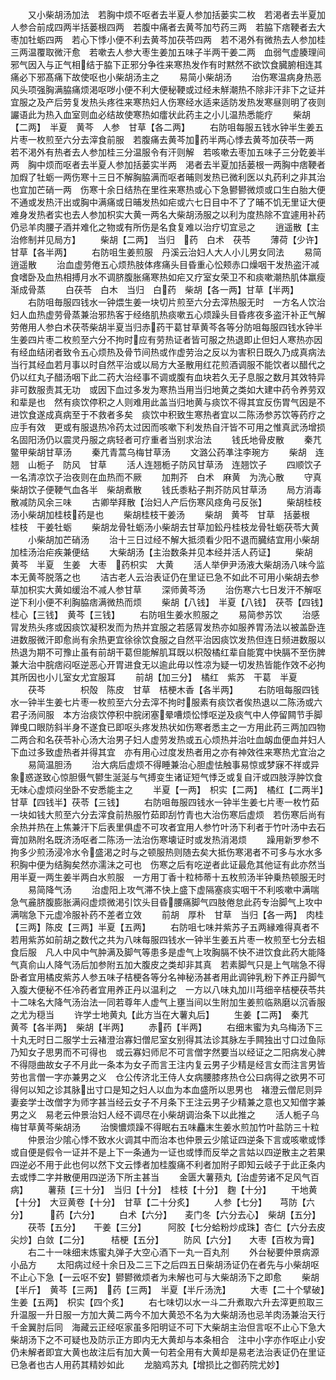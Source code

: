 <!-- { "loadSidebar": true } -->
　　又小柴胡汤加法　若胸中烦不呕者去半夏人参加括蒌实二枚　若渇者去半夏加人参合前成四两半括蒌根四两　若腹中痛者去黄芩加芍药三两　若脇下痞鞕者去大枣加牡蛎四两　若心下悸小便不利去黄芩加茯苓四两　若不渇外有微热去人参加桂三两温覆取微汗愈　若嗽去人参大枣生姜加五味子半两干姜二两　血弱气虚腠理间邪气因入与正气相结于脇下正邪分争徃来寒热发作有时黙然不欲饮食臓腑相连其痛必下邪髙痛下故使呕也小柴胡汤主之
　　易简小柴胡汤
　　治伤寒温病身热恶风头项强胸满脇痛烦渇呕哕小便不利大便秘鞕或过经未觧潮热不除非汗非下之证并宜服之及产后劳复发热头疼徃来寒热妇人伤寒经水适来适防发热发寒昼则明了夜则讝语此为热入血室则血必结故使寒热如癗状此药主之小儿温热悉能疗
　　柴胡【二两】　半夏　黄芩　人参　甘草【各二两】
　　右防咀每服五钱水钟半生姜五片枣一枚煎至六分去滓食前服　若腹痛去黄芩加药半两心悸去黄芩加茯苓一两　若不渇外有热者去人参加桂三分温服令有汗则解　若咳嗽去枣加五味子三分亁姜半两　胸中烦而呕者去半夏人参加括蒌实半两　渇者去半夏加括蒌根一两胸中痞鞕者加煆了牡蛎一两伤寒十三日不解胸脇满而呕者晡则发热已微利医以丸药利之非其治也宜加芒硝一两　伤寒十余日结热在里徃来寒热或心下急鬰鬰微烦或口生白胎大便不通或发热汗出或胸中满痛或日晡发热如疟或六七日目中不了了晡不饥无里证大便难身发热者实也去人参加枳实大黄一两名大柴胡汤服之以利为度热除不宜遽用补药仍忌羊肉腰子酒并难化之物或有所伤是名食复难以治疗切宜忌之
　　逍遥散【主治修制并见局方】
　　柴胡【二两】　当归　药　白术　茯苓
　　薄荷【少许】　甘草【各半两】
　　右防咀生姜煎服　丹溪云治妇人大人小儿男女同法
　　易简逍遥散
　　治血虚劳倦五心烦热肢体疼痛头目昏重心忪颊赤口燥咽干发热盗汗减食嗜卧及血热相搏月水不调脐腹胀痛寒热如疟又疗室女荣卫不和痰嗽潮热肌体羸瘦渐成骨蒸
　　白茯苓　白木　当归　白药　柴胡【各一两】甘草【半两】
　　右防咀毎服四钱水一钟煨生姜一块切片煎至六分去滓热服无时　一方名人饮治妇人血热虚劳骨蒸兼治邪热客于经络肌热痰嗽五心烦躁头目昏疼夜多盗汗补正气解劳倦用人参白术茯苓柴胡半夏当归赤药干葛甘草黄芩各等分防咀每服四钱水钟半生姜四片枣二枚煎至六分不拘时应有劳热证者皆可服之热退即止但妇人寒热亦因有经血结闭者致令五心烦热及骨节间热或作虚劳治之反以为害积日既久乃成真病法当行其经血若月事以时自然平治或以局方大圣散用红花煎酒调服不能饮者以醋代之仍以红丸子醋汤咽下此二药大治经事不调或腹有血块若久无子息服之数月其效特异非可数服责其无功　或因下血过多发为寒热当用当归地黄之类如大建中药令养劳双和辈是也　然有痰饮停积之人则难用此盖当归地黄与痰饮不得其宜反伤胃气因是不进饮食遂成真病至于不救者多矣　痰饮中积致生寒热者宜以二陈汤参苏饮等药疗之应手有效　更或有服退热冷药太过因而咳嗽下利发热自汗皆不可用之惟真武汤增损名固阳汤仍以震灵丹服之病轻者可疗重者当别求治法
　　钱氏地骨皮散
　　秦芁鳖甲柴胡甘草汤
　　秦芁青蒿乌梅甘草汤
　　文潞公药凖注李琬方
　　柴胡　连翘　山栀子　防风　甘草
　　活人连翘栀子防风甘草汤　连翘饮子
　　四顺饮子　一名清凉饮子治夜则在血热而不厥
　　加荆芥　白术　麻黄　为洗心散
　　守真柴胡饮子便鞕气血各半　柴胡煮散
　　钱氏黍粘子荆芥防风甘草汤
　　局方消毒散减防风余三味
　　古卿举拜散【治妇人产后伤寒风痉角弓反张】
　　柴胡桂枝汤小柴胡加桂枝药是也
　　柴胡桂枝干姜汤
　　柴胡　黄芩　甘草　括蒌根　桂枝　干姜牡蛎
　　柴胡龙骨牡蛎汤小柴胡去甘草加鈆丹桂枝龙骨牡蛎茯苓大黄
　　小柴胡加芒硝汤
　　治十三日过经不解大抵须看少阳不退而臓结宜用小柴胡加桂汤治疟疾兼便结
　　大柴胡汤【主治数条并见本经并活人药证】
　　柴胡　黄芩　半夏　生姜　大枣　药枳实　大黄
　　活人举伊尹汤液大柴胡汤八味今监本无黄芩脱落之也
　　洁古老人云治表证仍在里证已急不如此不可用小柴胡去参草加枳实大黄如缓治不减人参甘草
　　深师黄芩汤
　　治伤寒六七日发汗不解呕逆下利小便不利胸脇痞满微热而烦
　　柴胡【八钱】　半夏【八钱】　茯苓【四钱】　桂心【三钱】　黄芩【三钱】
　　右防咀生姜水煎服之
　　易简参苏饮
　　治感冐发热头疼或因痰饮凝积发而为热并宜服之若感冐发热亦如服养胃汤法以被盖卧连进数服微汗即愈尚有余热更宜徐徐饮食服之自然平治因痰饮发热但连日频进数服以热退为期不可豫止虽有前胡干葛但能解肌耳既以枳殻橘红辈自能寛中快膈不至伤脾兼大治中脘痞闷呕逆恶心开胃进食无以逾此毋以性凉为疑一切发热皆能作效不必拘其所因也小儿室女尤宜服耳
　　前胡【加三分】　橘红　紫苏　干葛　半夏
　　茯芩　　　　枳殻　陈皮　甘草　桔梗木香【各半两】
　　右防咀每服四钱水一钟半生姜七片枣一枚煎至六分去滓不拘时服素有痰饮者俟热退以二陈汤或六君子汤间服　本方治痰饮停积中脘闭塞晕嘈烦忪悸呕逆及痰气中人停留闗节手脚亸曵口眼防斜半身不遂食已即呕头疼发热状如伤寒者悉主之一方用此药三两加四物二两合和名茯苓补心汤大治男子妇人虚劳发热或五心烦热并治吐血衂血便血并妇人下血过多致虚热者并得其宜　亦有用心过度发热者用之亦有神效徃来寒热尤宜治之
　　易简温胆汤
　　治大病后虚烦不得睡兼治心胆虚怯触事易惊或梦寐不祥或异象惑遂致心惊胆慑气鬰生涎涎与气搏变生诸证短气悸乏或复自汗或四肢浮肿饮食无味心虚烦闷坐卧不安悉能主之
　　半夏【一两】　枳实【二两】　橘红【二两半】　甘草【四钱半】茯苓【三钱】
　　右防咀毎服四钱水一钟半生姜七片枣一枚竹茹一块如钱大煎至六分去滓食前热服竹茹即刮竹青也大治伤寒后虚烦　若伤寒后尚有余热并热在上焦兼汗下后表里俱虚不可攻者宜用人参竹叶汤下利者于竹叶汤中去石膏加熟附名既济汤呕者二陈汤一法治伤寒壊证时或发热消渇烦
　　躁用新罗参不拘多少煎汤浸冷水令盛渇之时与之顿服热则随去矣大抵伤寒渇者不可多与水水多积胸中便为结胸矣然亦濡沬之可也　伤寒之后有吃逆者此证最危其他证有此亦然当用半夏一两生姜半两白水煎服　一方用丁香十粒柿蒂十五枚煎汤半钟乗热顿服无时
　　易简降气汤
　　治虚阳上攻气滞不快上盛下虚隔塞痰实咽干不利咳嗽中满喘急气麄脐腹膨胀满闷虚烦微渇引饮头目昏腰痛脚气四肢倦怠此药专治脚气上攻中满喘急下元虚冷服补药不差者立效
　　前胡　厚朴　甘草　当归【各一两】　肉桂【三两】陈皮【三两】半夏【五两】
　　右防咀七味并紫苏子五两縁难得真者不若用紫苏如前胡之数代之共为八味每服四钱水一钟半生姜五片枣一枚煎至七分去柤食后服　凡人中风中气肿满及脚气等患多是虚气上攻胸膈不快不进饮食此药大能降气真俞山人降气汤后加参附五加大腹皮之类却非其真　若素脚气只是上气喘急不得卧者宜用橘皮紫苏人参五味子桔梗各等分名神秘汤甚者用此调钟乳粉下养正丹脚气入腹大便秘不任冷药者宜用养正丹以温利之　一方以八味丸加川芎细辛桔梗茯苓共十二味名大降气汤治法一同若尊年人虚气上壅当间以生附加生姜煎临熟磨以沉香服之尤为穏当
　　许学士地黄丸【此方当在大薯丸后】
　　生姜【二两】　秦芁　黄芩【各半两】　柴胡【半两】
　　赤药【半两】
　　右细末蜜为丸乌梅汤下三十丸无时日二服学士云褚澄治寡妇僧尼室女别得其法诊其脉左手闗独出寸口过鱼际乃知女子思男而不可得也　或云寡妇师尼不可言僧字然要当以经证之二阳病发心脾不得隠曲故女子不月此一条本为女子而言王注内复云男子少精是经言女而注言男皆劳也言僧一字亦兼男之义　仓公传济北王侍人女病腰膝疼热仓公曰病得之欲男不可得何以知之诊其脉出寸口是知之妇人以血为本血盛所以思男也　褚澄云僧尼则异妻妾学士改僧字为师字甚当经云女子不月条下王注云男子少精兼之意也又知僧字兼男之义　易老云仲景治妇人经不调尽在小柴胡调治条下以此推之
　　活人栀子乌梅甘草黄芩柴胡汤
　　治懊憹烦躁不得眠右五味麤末生姜水煎加竹叶盐防三十粒
　　仲景治少隂心悸不致水火调其中而治本也仲景云少隂证四逆条下言或咳嗽或悸或自便是假令一证并不是上下一条通为一证也或悸而反举之言姑以四逆散主之若果四逆必不用于此也何以然下文云悸者加桂腹痛不利者加附子即知云岐子于此正条内去或悸二字并散便用四逆汤下所主甚当
　　金匮大薯蓣丸【治虚劳诸不足风气百病】
　　薯蓣【三十分】　当归【十分】　桂枝【十分】　麴【十分】
　　干地黄【十分】　大豆黄卷【十分】　甘草【二十分炙】
　　人参【七分】　　芎防【六分】　　　药【六分】
　　白术【六分】　　麦门冬【六分去心】　柴胡【五分】
　　茯苓【五分】　　干姜【三分】　　　阿胶【七分蛤粉炒成珠】杏仁【六分去皮尖炒】白敛【二分】　　　桔梗【五分】
　　防风【六分】　　大枣【百枚为膏】
　　右二十一味细末炼蜜丸弹子大空心酒下一丸一百丸剂
　　外台秘要仲景病源小品方
　　太阳病过经十余日及二三下之后四五日柴胡汤证仍在者先与小柴胡呕不止心下急【一云呕不安】鬰鬰微烦者为未解也可与大柴胡汤下之即愈
　　柴胡【半斤】　黄芩【三两】　药【三两】　半夏【半斤汤洗】
　　大枣【二十个擘破】　　　生姜【五两】　枳实【四个炙】
　　右七味切以水一斗二升煮取六升去滓更煎取三升温服一升日服一方加大黄二两今不加大黄恐不名为大柴胡汤也忌羊肉汤兼治天行千金翼肘后同　海藏云正经呕家虽多阳明证不可下大柴胡主治但言呕不止心下急大柴胡汤下之不可疑也及防示正方即内无大黄却与本条相合　注中小字亦作呕止小安仍未解者即宜大黄也故注后有加大黄一句若全用有大黄却是易老法治表证仍在里证已急者也古人用药其精妙如此
　　龙脑鸡苏丸【增损比之御药院尤妙】
